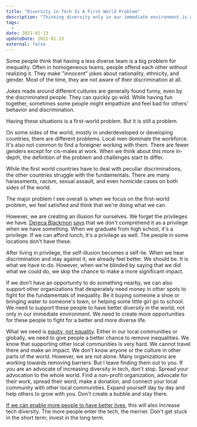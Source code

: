 ```yaml
---
title: "Diversity in Tech Is A First World Problem"
description: "Thinking diversity only in our immediate environment is a shortcoming. Instead of blinding ourselves, we need to broaden our horizon and think of other sides of the world to have a bigger impact."
tags:
  -
date: 2021-01-13
updateDate: 2021-01-13
external: false
---
```


Some people think that having a less diverse team is a big problem for inequality. Often in homogeneous teams, people offend each other without realizing it. They make "innocent" jokes about nationality, ethnicity, and gender. Most of the time, they are not aware of their discrimination at all.

Jokes made around different cultures are generally found funny, even by the discriminated people. They can quickly go wild. While having fun together, sometimes some people might empathize and feel bad for others' behavior and discrimination.

Having these situations is a first-world problem. But it is still a problem.

On some sides of the world, mostly in underdeveloped or developing countries, there are different problems. Local men dominate the workforce. It's also not common to find a foreigner working with them. There are fewer genders except for cis-males at work. When we think about this more in-depth, the definition of the problem and challenges start to differ.

While the first world countries have to deal with peculiar discriminations, the other countries struggle with the fundamentals. There are many harassments, racism, sexual assault, and even homicide cases on both sides of the world.

The major problem I see overall is when we focus on the first-world problem, we feel satisfied and think that we're doing what we can.

However, we are creating an illusion for ourselves. We forget the privileges we have. [Dereca Blackmon](https://twitter.com/dereca) [says](https://www.linkedin.com/learning/inclusive-mindset-for-committed-allies) that we don't comprehend it as a privilege when we have something. When we graduate from high school, it's a privilege. If we can afford lunch, it's a privilege as well. The people in some locations don't have these.

After living in privilege, the self-illusion becomes a self-lie. When we hear discrimination and stay against it, we already feel better. We should be. It is what we have to do. However, when we're blinded by saying that we did what we could do, we skip the chance to make a more significant impact.

If we don't have an opportunity to do something nearby, we can also support other organizations that desperately need money in other spots to fight for the fundamentals of inequality. Be it buying someone a shoe or bringing water to someone's town, or helping some little girl go to school. We need to support these people to have better diversity in the world, not only in our immediate environment. We need to create more opportunities for these people to fight for a better and more diverse life.

What we need is [equity, not equality](https://www.diffen.com/difference/Equality-vs-Equity). Either in our local communities or globally, we need to give people a better chance to remove inequalities. We know that supporting other local communities is very hard. We cannot travel there and make an impact. We don't know anyone or the culture in other parts of the world. However, we are not alone. Many organizations are working towards removing barriers. But I leave finding them out to you. If you are an advocate of increasing diversity in tech, don't stop. Spread your advocation to the whole world. Find a non-profit organization, advocate for their work, spread their word, make a donation, and connect your local community with other local communities. Expand yourself day by day and help others to grow with you. Don't create a bubble and stay there.

[If we can enable more people to have better lives](https://candost.substack.com/p/put-remote-work-in-your-inclusion-efforts-not-only-in-diversity-in-the-workplace), this will also increase tech diversity. The more people enter the tech, the merrier. Don't get stuck in the short term; invest in the long term.